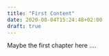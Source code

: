 ```yaml
---
title: "First Content"
date: 2020-08-04T15:24:48+02:00
draft: true
---
```


Maybe the first chapter here 
....
